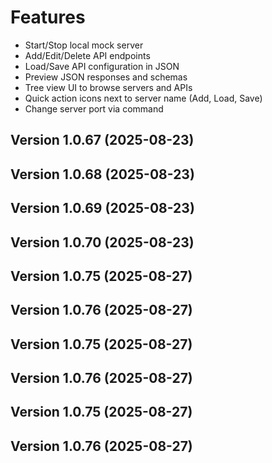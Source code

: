 # Features

- Start/Stop local mock server
- Add/Edit/Delete API endpoints
- Load/Save API configuration in JSON
- Preview JSON responses and schemas
- Tree view UI to browse servers and APIs
- Quick action icons next to server name (Add, Load, Save)
- Change server port via command
## Version 1.0.67 (2025-08-23)
## Version 1.0.68 (2025-08-23)
## Version 1.0.69 (2025-08-23)
## Version 1.0.70 (2025-08-23)
## Version 1.0.75 (2025-08-27)
## Version 1.0.76 (2025-08-27)
## Version 1.0.75 (2025-08-27)
## Version 1.0.76 (2025-08-27)
## Version 1.0.75 (2025-08-27)
## Version 1.0.76 (2025-08-27)

